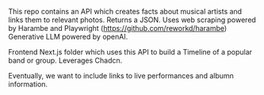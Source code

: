 This repo contains an API which creates facts about musical artists and links them to relevant photos. Returns a JSON.
Uses web scraping powered by Harambe and Playwright (https://github.com/reworkd/harambe)
Generative LLM powered by openAI.

Frontend Next.js folder which uses this API to build a Timeline of a popular band or group.
Leverages Chadcn.  

Eventually, we want to include links to live performances and albumn information.  
